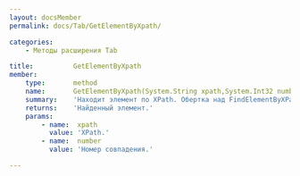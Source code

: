 ```yaml
---
layout: docsMember
permalink: docs/Tab/GetElementByXpath/

categories:
    - Методы расширения Tab

title:          GetElementByXpath
member:
    type:       method
    name:       GetElementByXpath(System.String xpath,System.Int32 number)
    summary:    'Находит элемент по XPath. Обертка над FindElementByXPath.'
    returns:    'Найденный элемент.'
    params:
        - name:  xpath
          value: 'XPath.'
        - name:  number
          value: 'Номер совпадения.'

---
```


